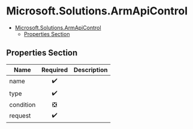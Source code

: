 <a name="microsoft-solutions-armapicontrol"></a>
# Microsoft.Solutions.ArmApiControl
* [Microsoft.Solutions.ArmApiControl](#microsoft-solutions-armapicontrol)
    * [Properties Section](#microsoft-solutions-armapicontrol-properties-section)

<a name="microsoft-solutions-armapicontrol-properties-section"></a>
## Properties Section
| Name | Required | Description
| ---|:--:|:--:|
|name|:heavy_check_mark:|
|type|:heavy_check_mark:|
|condition|:negative_squared_cross_mark:|
|request|:heavy_check_mark:|

